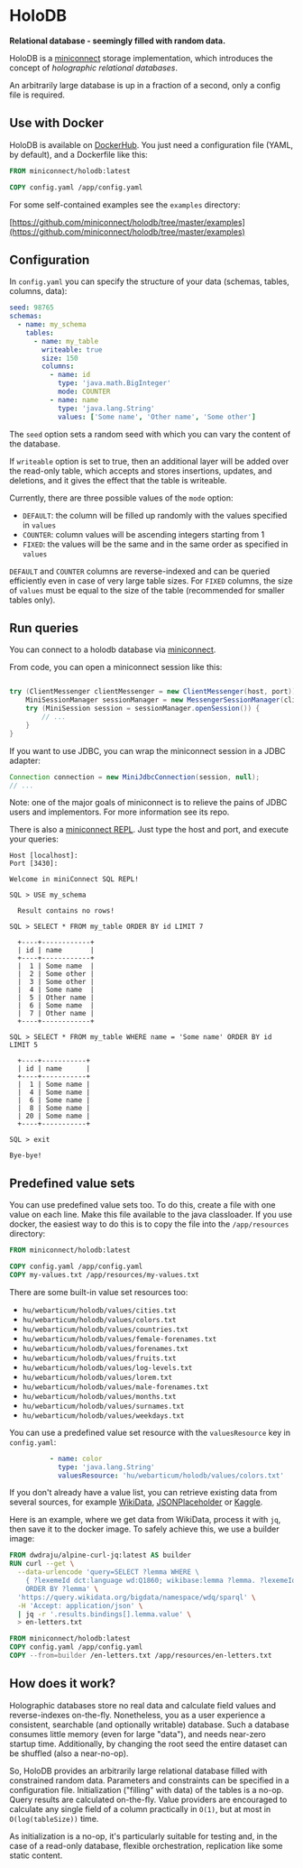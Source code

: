 # HoloDB

**Relational database - seemingly filled with random data.**

HoloDB is a [miniconnect](https://github.com/miniconnect/miniconnect) storage implementation,
which introduces the concept of *holographic relational databases*.

An arbitrarily large database is up in a fraction of a second, only a config file is required.

## Use with Docker

HoloDB is available on [DockerHub](https://hub.docker.com/r/miniconnect/holodb).
You just need a configuration file (YAML, by default), and a Dockerfile like this:

```dockerfile
FROM miniconnect/holodb:latest

COPY config.yaml /app/config.yaml
```

For some self-contained examples see the `examples` directory:

[https://github.com/miniconnect/holodb/tree/master/examples](https://github.com/miniconnect/holodb/tree/master/examples)

## Configuration

In `config.yaml` you can specify the structure of your data (schemas, tables, columns, data):

```yaml
seed: 98765
schemas:
  - name: my_schema
    tables:
      - name: my_table
        writeable: true
        size: 150
        columns:
          - name: id
            type: 'java.math.BigInteger'
            mode: COUNTER
          - name: name
            type: 'java.lang.String'
            values: ['Some name', 'Other name', 'Some other']
```

The `seed` option sets a random seed with which you can vary the content of the database.

If `writeable` option is set to true, then an additional layer
will be added over the read-only table,
which accepts and stores insertions, updates, and deletions,
and it gives the effect that the table is writeable.

Currently, there are three possible values of the `mode` option:

- `DEFAULT`: the column will be filled up randomly with the values specified in `values`
- `COUNTER`: column values will be ascending integers starting from 1
- `FIXED`: the values will be the same and in the same order as specified in `values`

`DEFAULT` and `COUNTER` columns are reverse-indexed
and can be queried efficiently even in case of very large table sizes.
For `FIXED` columns, the size of `values` must be equal to the size of the table
(recommended for smaller tables only).

## Run queries

You can connect to a holodb database via [miniconnect](https://github.com/miniconnect/miniconnect).

From code, you can open a miniconnect session like this:

```java

try (ClientMessenger clientMessenger = new ClientMessenger(host, port)) {
    MiniSessionManager sessionManager = new MessengerSessionManager(clientMessenger);
    try (MiniSession session = sessionManager.openSession()) {
        // ...
    }
}
```

If you want to use JDBC, you can wrap the miniconnect session in a JDBC adapter:

```java
Connection connection = new MiniJdbcConnection(session, null);
// ...
```

Note: one of the major goals of miniconnect is
to relieve the pains of JDBC users and implementors.
For more information see its repo.

There is also a
[miniconnect REPL](https://github.com/miniconnect/miniconnect/tree/master/projects/repl).
Just type the host and port, and execute your queries:

```
Host [localhost]: 
Port [3430]: 

Welcome in miniConnect SQL REPL!

SQL > USE my_schema

  Result contains no rows!

SQL > SELECT * FROM my_table ORDER BY id LIMIT 7

  +----+------------+
  | id | name       |
  +----+------------+
  |  1 | Some name  |
  |  2 | Some other |
  |  3 | Some other |
  |  4 | Some name  |
  |  5 | Other name |
  |  6 | Some name  |
  |  7 | Other name |
  +----+------------+

SQL > SELECT * FROM my_table WHERE name = 'Some name' ORDER BY id LIMIT 5

  +----+-----------+
  | id | name      |
  +----+-----------+
  |  1 | Some name |
  |  4 | Some name |
  |  6 | Some name |
  |  8 | Some name |
  | 20 | Some name |
  +----+-----------+

SQL > exit

Bye-bye!
```

## Predefined value sets

You can use predefined value sets too.
To do this, create a file with one value on each line.
Make this file available to the java classloader.
If you use docker, the easiest way to do this is to copy the file into the `/app/resources` directory:

```dockerfile
FROM miniconnect/holodb:latest

COPY config.yaml /app/config.yaml
COPY my-values.txt /app/resources/my-values.txt
```

There are some built-in value set resources too:

- `hu/webarticum/holodb/values/cities.txt`
- `hu/webarticum/holodb/values/colors.txt`
- `hu/webarticum/holodb/values/countries.txt`
- `hu/webarticum/holodb/values/female-forenames.txt`
- `hu/webarticum/holodb/values/forenames.txt`
- `hu/webarticum/holodb/values/fruits.txt`
- `hu/webarticum/holodb/values/log-levels.txt`
- `hu/webarticum/holodb/values/lorem.txt`
- `hu/webarticum/holodb/values/male-forenames.txt`
- `hu/webarticum/holodb/values/months.txt`
- `hu/webarticum/holodb/values/surnames.txt`
- `hu/webarticum/holodb/values/weekdays.txt`

You can use a predefined value set resource with the `valuesResource` key in `config.yaml`:

```yaml
          - name: color
            type: 'java.lang.String'
            valuesResource: 'hu/webarticum/holodb/values/colors.txt'
```

If you don't already have a value list, you can retrieve existing data from several sources,
for example [WikiData](https://www.wikidata.org/),
[JSONPlaceholder](https://jsonplaceholder.typicode.com/)
or [Kaggle](https://www.kaggle.com/).

Here is an example, where we get data from WikiData, process it with `jq`, then save it to the docker image.
To safely achieve this, we use a builder image:

```dockerfile
FROM dwdraju/alpine-curl-jq:latest AS builder
RUN curl --get \
  --data-urlencode 'query=SELECT ?lemma WHERE \
    { ?lexemeId dct:language wd:Q1860; wikibase:lemma ?lemma. ?lexemeId wikibase:lexicalCategory wd:Q9788 } \
    ORDER BY ?lemma' \
  'https://query.wikidata.org/bigdata/namespace/wdq/sparql' \
  -H 'Accept: application/json' \
  | jq -r '.results.bindings[].lemma.value' \
  > en-letters.txt

FROM miniconnect/holodb:latest
COPY config.yaml /app/config.yaml
COPY --from=builder /en-letters.txt /app/resources/en-letters.txt
```

## How does it work?

Holographic databases store no real data and calculate field values and reverse-indexes on-the-fly.
Nonetheless, you as a user experience a consistent, searchable (and optionally writable) database.
Such a database consumes little memory (even for large "data"), and needs near-zero startup time.
Additionally, by changing the root seed the entire dataset can be shuffled (also a near-no-op).

So, HoloDB provides an arbitrarily large relational database filled with constrained random data.
Parameters and constraints can be specified in a configuration file.
Initialization ("filling" with data) of the tables is a no-op.
Query results are calculated on-the-fly.
Value providers are encouraged to calculate any single field of a column
practically in `O(1)`, but at most in `O(log(tableSize))` time.

As initialization is a no-op, it's particularly suitable for testing
and, in the case of a read-only database,
flexible orchestration, replication like some static content.
